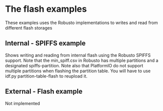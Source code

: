 # The flash examples
These examples uses the Robusto implementations to writes and read from different flash storages

## Internal - SPIFFS example
Shows writing and reading from internal flash using the Robusto SPIFFS support.
Note that the min_spiff.csv in Robusto has multiple partitions and a designated spiffs-partition. 
Note also that PlatformIO do not support multiple partitions when flashing the partition table.
You will have to use idf.py partition-table-flash to reupload it.

## External - Flash example
Not implemented
